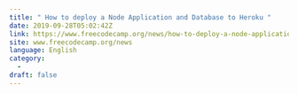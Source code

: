 ```yaml
---
title: " How to deploy a Node Application and Database to Heroku "
date: 2019-09-28T05:02:42Z
link: https://www.freecodecamp.org/news/how-to-deploy-a-node-application-and-database-to-heroku/?utm_medium=RSS&utm_source=news.12bit.vn
site: www.freecodecamp.org/news
language: English
category:
  -   
draft: false
---
```


